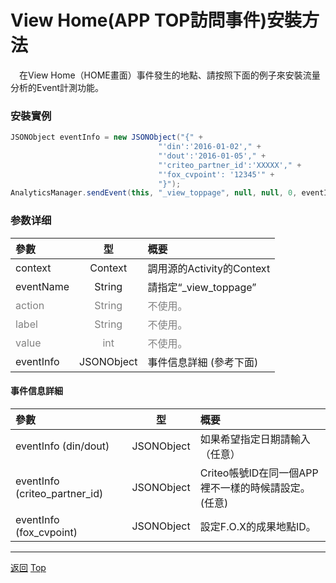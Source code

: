 #	View Home(APP TOP訪問事件)安裝方法
　在View Home（HOME畫面）事件發生的地點、請按照下面的例子來安裝流量分析的Event計測功能。

### 安裝實例

```java
JSONObject eventInfo = new JSONObject("{" +
                                 "'din':'2016-01-02'," +
                                 "'dout':'2016-01-05'," +
                                 "'criteo_partner_id':'XXXXX'," +
                                 "'fox_cvpoint': '12345'" +
                                 "}");
AnalyticsManager.sendEvent(this, "_view_toppage", null, null, 0, eventInfo);
```

### 参数详细

| 參數 | 型 | 概要 |
|:----------|:-----------:|:------------|
|context|Context|調用源的Activity的Context|
|eventName|String|請指定“\_view\_toppage”|
|<span style="color:grey">action|<span style="color:grey">String|<span style="color:grey">不使用。|
|<span style="color:grey">label|<span style="color:grey">String|<span style="color:grey">不使用。|
|<span style="color:grey">value|<span style="color:grey">int|<span style="color:grey">不使用。|
|eventInfo|JSONObject|事件信息詳細 (參考下面)|


#### 事件信息詳細

| 參數 | 型 | 概要 |
|:----------|:-----------:|:------------|
|eventInfo (din/dout)|JSONObject|如果希望指定日期請輸入（任意）|
|eventInfo (criteo_partner_id)|JSONObject|Criteo帳號ID在同一個APP裡不一樣的時候請設定。(任意)|
|eventInfo (fox_cvpoint)|JSONObject|設定F.O.X的成果地點ID。|


---
[返回](/lang/zh-tw/doc/fox_engagement/README.md)
[Top](/lang/zh-tw/README.md)
